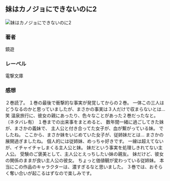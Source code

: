 ## 妹はカノジョにできないのに2
![妹はカノジョにできないのに2](https://cdn.discordapp.com/attachments/1211570779934695494/1217641535881871390/1wX3cbjSjJSZmWGQUzdljuZVL05TiNSi6bVxtUVF9zwP1_RiKSScJTTukrQdcrCY.png?ex=6604c40c&is=65f24f0c&hm=cc2f23fb642dc4b89e85d617de73820d4a38f0b1fb75de4c5130029c70ac64fd&)
### 著者
鏡遊
### レーベル
電撃文庫
### 感想
２巻読了。
１巻の最後で衝撃的な事実が発覚してからの２巻。
一体この三人はどうなるのかと思っていましたが、まさかの事実は３人だけで収まらないとは…笑
温泉旅行に、彼女の親にあったり、色々なことがあった２巻だったなと。
（ネタバレ有）
１巻までの出来事をまとめると、
数年間一緒に過ごしてきた妹が、まさかの義妹で、
主人公と付き合ってた女子が、血が繋がっている妹。
でしたね。
ここから、まさか妹をいじめていた女子が、従姉妹だとは…
まさかの展開過ぎましたね。
個人的には従姉妹、めっちゃ好きです。
一線は超えてないが、イチャイチャしまくる主人公と妹。
妹だという事実を処理しきれてない主人公。
受験のご褒美として、主人公とえっちしたい妹の親友。
妹だけど、彼女の関係のままが良い主人公の彼女。
ちょっと価値観が変わっている従姉妹。
本当にこの作品のキャラクターは、濃すぎるなと思いました。
３巻では、おそらく奪い合いが起こるはずなので楽しみです。
